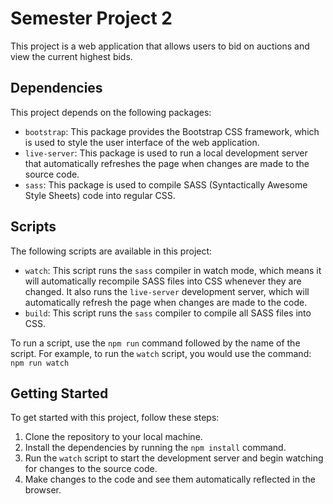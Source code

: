 # Semester Project 2

This project is a web application that allows users to bid on auctions and view the current highest bids.

## Dependencies

This project depends on the following packages:

- `bootstrap`: This package provides the Bootstrap CSS framework, which is used to style the user interface of the web application.
- `live-server`: This package is used to run a local development server that automatically refreshes the page when changes are made to the source code.
- `sass`: This package is used to compile SASS (Syntactically Awesome Style Sheets) code into regular CSS.

## Scripts

The following scripts are available in this project:

- `watch`: This script runs the `sass` compiler in watch mode, which means it will automatically recompile SASS files into CSS whenever they are changed. It also runs the `live-server` development server, which will automatically refresh the page when changes are made to the code.
- `build`: This script runs the `sass` compiler to compile all SASS files into CSS.

To run a script, use the `npm run` command followed by the name of the script. For example, to run the `watch` script, you would use the command: `npm run watch`

## Getting Started

To get started with this project, follow these steps:

1. Clone the repository to your local machine.
2. Install the dependencies by running the `npm install` command.
3. Run the `watch` script to start the development server and begin watching for changes to the source code.
4. Make changes to the code and see them automatically reflected in the browser.
